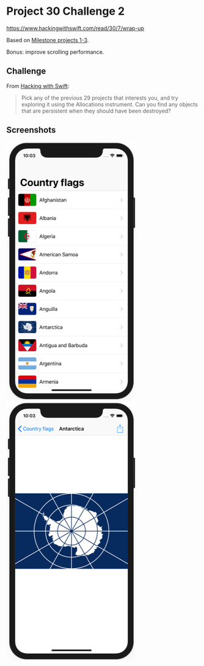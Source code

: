 # Project 30 Challenge 2

https://www.hackingwithswift.com/read/30/7/wrap-up

Based on [Milestone projects 1-3](../06-Milestone-Projects1-3).

Bonus: improve scrolling performance.

## Challenge

From [Hacking with Swift](https://www.hackingwithswift.com/read/30/7/wrap-up):
>Pick any of the previous 29 projects that interests you, and try exploring it using the Allocations instrument. Can you find any objects that are persistent when they should have been destroyed?

## Screenshots

![screenshot1](screenshots/screen01.png)
![screenshot2](screenshots/screen02.png)
